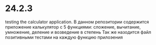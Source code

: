 # 24.2.3
testing the calculator application.
В данном репозитории содержится приложение калькулятор с 5 функциями:
сложение, вычитание, умножение, деление и возведение в степень
Так же назодится файл позитивными тестами на каждую функцию прилоэения
